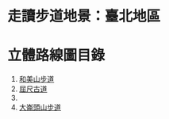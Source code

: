 # 走讀步道地景：臺北地區
# 立體路線圖目錄  
1. [和美山步道]()
2. [屈尺古道]()
3. 
25. [大崙頭山步道](https://leeyhgeo.github.io/trail_taipei/立體路線圖/25_大崙頭山步道/)

